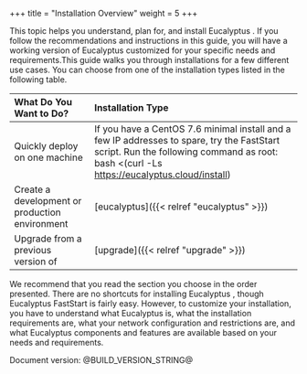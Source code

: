 +++
title = "Installation Overview"
weight = 5
+++

This topic helps you understand, plan for, and install Eucalyptus . If you follow the recommendations and instructions in this guide, you will have a working version of Eucalyptus customized for your specific needs and requirements.This guide walks you through installations for a few different use cases. You can choose from one of the installation types listed in the following table. 


| What Do You Want to Do? | Installation Type | 
|  :---- |  :---- | 
| Quickly deploy on one machine | If you have a CentOS 7.6 minimal install and a few IP addresses to spare, try the FastStart script. Run the following command as root: bash <(curl -Ls https://eucalyptus.cloud/install) | 
| Create a development or production environment | [eucalyptus]({{< relref "eucalyptus" >}}) | 
| Upgrade from a previous version of | [upgrade]({{< relref "upgrade" >}}) | 

We recommend that you read the section you choose in the order presented. There are no shortcuts for installing Eucalyptus , though Eucalyptus FastStart is fairly easy. However, to customize your installation, you have to understand what Eucalyptus is, what the installation requirements are, what your network configuration and restrictions are, and what Eucalyptus components and features are available based on your needs and requirements. 

Document version: @BUILD_VERSION_STRING@ 

